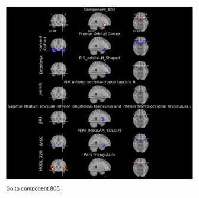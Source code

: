 


![804](preliminary/804.jpg "Component 804")

[Go to component 805](https://parietal-inria.github.io/MODL_atlas/1024/805 "Component 805")
